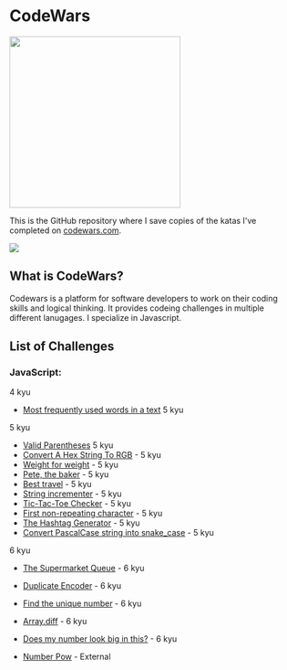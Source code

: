 # CodeWars

<img src="https://miro.medium.com/max/800/0*A9tl7UqgiAG7RNoz.webp" width=300 />

This is the GitHub repository where I save copies of the katas I've completed on
[codewars.com](https://www.codewars.com/).

<img src="https://www.codewars.com/users/SachiGoto/badges/large">

## What is CodeWars?

Codewars is a platform for software developers to work on their coding skills and logical thinking.
It provides codeing challenges in multiple different lanugages. I specialize in Javascript. 

## List of Challenges

### JavaScript:

4 kyu
* [Most frequently used words in a text](/5kyu/mostFrequentlyUsedWords-4kyu.js) 5 kyu

5 kyu
* [Valid Parentheses](/5kyu/valid-parentheses-5kyu.js) 5 kyu
* [Convert A Hex String To RGB](/5kyu/convert-a-hex-string-5kyu.js) - 5 kyu
* [Weight for weight](/5kyu/weight-for-weight-5kyu.js) - 5 kyu
* [Pete, the baker](/5kyu/pete-theBaker-5kyu.js) - 5 kyu
* [Best travel](/5kyu/bestTravel-5kyu.js) - 5 kyu
* [String incrementer](/5kyu/stringincrementer-5kyu.js) - 5 kyu
* [Tic-Tac-Toe Checker](/5kyu/tic-tac-toe-checker-5kyu.js) - 5 kyu
* [First non-repeating character](/5kyu/firstNonRepeatingCharacter-5kyu.js) - 5 kyu
* [The Hashtag Generator](/5kyu/theHashtagGenerator-5kyu.js) - 5 kyu
* [Convert PascalCase string into snake_case](/5kyu/convert-a-hex-string-5kyu.js) - 5 kyu

6 kyu
* [The Supermarket Queue](/6kyu/theSupermarketQueue-6kyu.js) - 6 kyu
* [Duplicate Encoder](/6kyu/duplicateEncoder-6kyu.js) - 6 kyu
* [Find the unique number](/6kyu/findTheUniqueNumber-6kyu.js) - 6 kyu
* [Array.diff](/6kyu/array.diff-6kyu.js) - 6 kyu
* [Does my number look big in this?](/6kyu/doesMyNumberLookBigInThis-6kyu.js) - 6 kyu

* [Number Pow](js/number_pow.js) - External

